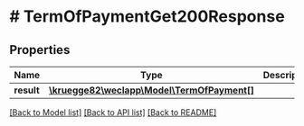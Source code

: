 # # TermOfPaymentGet200Response

## Properties

Name | Type | Description | Notes
------------ | ------------- | ------------- | -------------
**result** | [**\kruegge82\weclapp\Model\TermOfPayment[]**](TermOfPayment.md) |  | [optional]

[[Back to Model list]](../../README.md#models) [[Back to API list]](../../README.md#endpoints) [[Back to README]](../../README.md)
